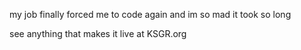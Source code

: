 my job finally forced me to code again and im so mad it took so long


see anything that makes it live at KSGR.org
